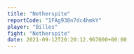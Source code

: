 ```yaml
---
title: "Netherspite"
reportCode: "1FAg938n7dc4hmkY"
player: "Billes"
fight: "Netherspite"
date: 2021-09-12T20:20:12.967000+00:00
---
```

